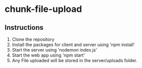 # chunk-file-upload

## Instructions

1. Clone the repository
2. Install the packages for client and server using 'npm install'
3. Start the server using 'nodemon index.js'
4. Start the web app using 'npm start'
5. Any File uploaded will be stored in the server/uploads folder.
